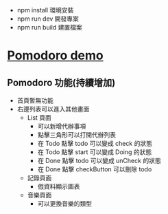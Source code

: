 - npm install
環境安裝
- npm run dev
開發專案
- npm run build
建置檔案

# [Pomodoro demo](https://liaoyingkai.github.io/pomodoro/build/#/)

## Pomodoro 功能(持續增加)
- 首頁暫無功能
- 右邊列表可以進入其他畫面
 	- List 頁面
		- 可以新增代辦事項
		- 點擊三角形可以打開代辦列表
		- 在 Todo 點擊 todo 可以變成 check 的狀態
		- 在 Todo 點擊 start 可以變成 Doing 的狀態
		- 在 Done 點擊 todo 可以變成 unCheck 的狀態
		- 在 Done 點擊 checkButton 可以刪除 todo
	- 記錄頁面
		- 假資料顯示圖表
	- 音樂頁面
		- 可以更換音樂的類型

